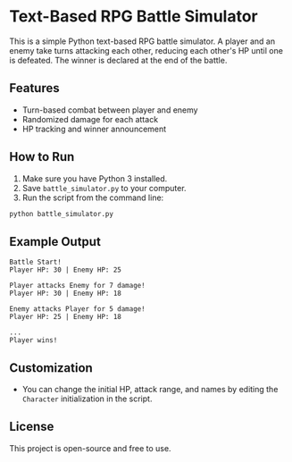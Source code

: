 # Text-Based RPG Battle Simulator

This is a simple Python text-based RPG battle simulator. A player and an enemy take turns attacking each other, reducing each other's HP until one is defeated. The winner is declared at the end of the battle.

## Features

- Turn-based combat between player and enemy
- Randomized damage for each attack
- HP tracking and winner announcement

## How to Run

1. Make sure you have Python 3 installed.
2. Save `battle_simulator.py` to your computer.
3. Run the script from the command line:

```bash
python battle_simulator.py
```

## Example Output

```
Battle Start!
Player HP: 30 | Enemy HP: 25

Player attacks Enemy for 7 damage!
Player HP: 30 | Enemy HP: 18

Enemy attacks Player for 5 damage!
Player HP: 25 | Enemy HP: 18

...
Player wins!
```

## Customization

- You can change the initial HP, attack range, and names by editing the `Character` initialization in the script.

## License

This project is open-source and free to use.
